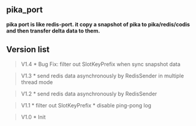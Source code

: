 ## pika_port
**pika port is like redis-port. it copy a snapshot of pika to pika/redis/codis and then transfer delta data to them.**

## Version list

> V1.4
	* Bug Fix: filter out SlotKeyPrefix when sync snapshot data

> V1.3
	* send redis data asynchronously by RedisSender in multiple thread mode

> V1.2
	* send redis data asynchronously by RedisSender

> V1.1
	* filter out SlotKeyPrefix
	* disable ping-pong log

> V1.0
	* Init
